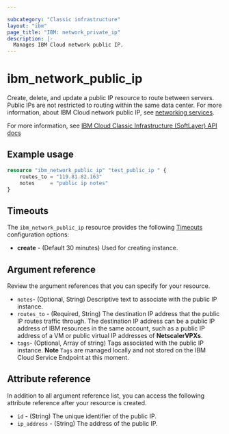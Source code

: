 ```yaml
---

subcategory: "Classic infrastructure"
layout: "ibm"
page_title: "IBM: network_private_ip"
description: |-
  Manages IBM Cloud network public IP.
---
```


# ibm_network_public_ip
Create, delete, and update a public IP resource to route between servers. Public IPs are not restricted to routing within the same data center. For more information, about IBM Cloud network public IP, see [networking services](https://cloud.ibm.com/docs/cloud-infrastructure?topic=cloud-infrastructure-network).

For more information, see [IBM Cloud Classic Infrastructure (SoftLayer) API docs](http://sldn.softlayer.com/reference/services/SoftLayer_Network_Subnet_IpAddress_Global)

## Example usage

```terraform
resource "ibm_network_public_ip" "test_public_ip " {
    routes_to = "119.81.82.163"
    notes     = "public ip notes"
}
```

## Timeouts
The `ibm_network_public_ip` resource provides the following [Timeouts](https://www.terraform.io/docs/language/resources/syntax.html) configuration options:

- **create** - (Default 30 minutes) Used for creating instance.

## Argument reference 
Review the argument references that you can specify for your resource.

- `notes`- (Optional, String) Descriptive text to associate with the public IP instance.
- `routes_to` - (Required, String) The destination IP address that the public IP routes traffic through. The destination IP address can be a public IP address of IBM resources in the same account, such as a public IP address of a VM or public virtual IP addresses of **NetscalerVPXs**.
- `tags`- (Optional, Array of string)  Tags associated with the public IP instance. **Note** `Tags` are managed locally and not stored on the IBM Cloud Service Endpoint at this moment.

## Attribute reference
In addition to all argument reference list, you can access the following attribute reference after your resource is created.

- `id` - (String) The unique identifier of the public IP.
- `ip_address` - (String) The address of the public IP.
